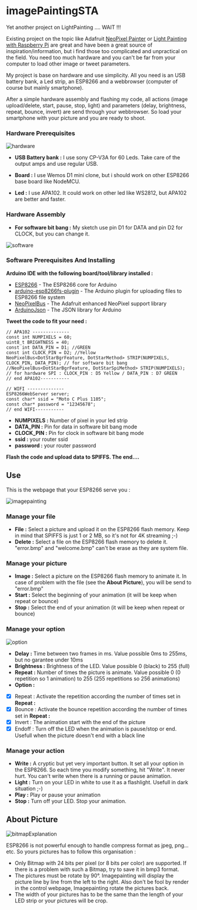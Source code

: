 # imagePaintingSTA

Yet another project on LightPainting .... WAIT !!!

Existing project on the topic like Adafruit [NeoPixel Painter](https://learn.adafruit.com/neopixel-painter/overview) or [Light Painting with Raspberry Pi](https://learn.adafruit.com/light-painting-with-raspberry-pi/overview) are great and have been a great source of inspiration/information, but i find those too complicated and unpractical on the field. You need too much hardware and you can't be far from your computer to load other image or tweet parameters.

My project is base on hardware and use simplicity. All you need is an USB battery bank, a Led strip, an ESP8266 and a webbrowser (computer of course but mainly smartphone).

After a simple hardware assembly and flashing my code, all actions (image upload/delete, start, pause, stop, light) and parameters (delay, brightness, repeat, bounce, invert) are send through your webbrowser. So load your smartphone with your picture and you are ready to shoot.

### Hardware Prerequisites

![hardware](https://user-images.githubusercontent.com/2498942/68552594-e7a07400-0418-11ea-9d8a-11a54ea146d7.jpg)

* **USB Battery bank :** I use sony CP-V3A for 60 Leds. Take care of the output amps and use regular USB.

* **Board :** I use Wemos D1 mini clone, but i should work on other ESP8266 base board like NodeMCU.

* **Led :** I use APA102. It could work on other led like WS2812, but APA102 are better and faster.

### Hardware Assembly

* **For software bit bang :** My sketch use pin D1 for DATA and pin D2 for CLOCK, but you can change it.

![software](https://user-images.githubusercontent.com/2498942/68550264-a05ab900-0401-11ea-81c8-7a4c1f4a8635.png "Hardware assembly for software bit bang")

### Software Prerequisites And Installing

**Arduino IDE with the following board/tool/library installed :**
* [ESP8266](https://github.com/esp8266/Arduino) - The ESP8266 core for Arduino
* [arduino-esp8266fs-plugin](https://github.com/esp8266/arduino-esp8266fs-plugin) - The Arduino plugin for uploading files to ESP8266 file system
* [NeoPixelBus](https://github.com/Makuna/NeoPixelBus) - The Adafruit enhanced NeoPixel support library
* [ArduinoJson](https://github.com/bblanchon/ArduinoJson) - The JSON library for Arduino

**Tweet the code to fit your need :**
```
// APA102 --------------
const int NUMPIXELS = 60;
uint8_t BRIGHTNESS = 40;
const int DATA_PIN = D1; //GREEN
const int CLOCK_PIN = D2; //Yellow
NeoPixelBus<DotStarBgrFeature, DotStarMethod> STRIP(NUMPIXELS, CLOCK_PIN, DATA_PIN); // for software bit bang
//NeoPixelBus<DotStarBgrFeature, DotStarSpiMethod> STRIP(NUMPIXELS); // for hardware SPI : CLOCK_PIN : D5 Yellow / DATA_PIN : D7 GREEN
// end APA102-----------

// WIFI --------------
ESP8266WebServer server;
const char* ssid = "Moto C Plus 1105";
const char* password = "12345678";
// end WIFI-----------
```
* **NUMPIXELS :** Number of pixel in your led strip
* **DATA_PIN :** Pin for data in software bit bang mode
* **CLOCK_PIN :** Pin for clock in software bit bang mode
* **ssid :** your router ssid
* **password :** your router password

**Flash the code and upload data to SPIFFS. The end....**

## Use

This is the webpage that your ESP8266 serve you :

![imagepainting](https://user-images.githubusercontent.com/2498942/68904503-63aefa80-073e-11ea-9a3e-954526e01dc8.png)

### Manage your file

* **File :** Select a picture and upload it on the ESP8266 flash memory. Keep in mind that SPIFFS is just 1 or 2 MB, so it's not for 4K streaming ;-) 
* **Delete :** Select a file on the ESP8266 flash memory to delete it. "error.bmp" and "welcome.bmp" can't be erase as they are system file.

### Manage your picture

* **Image :** Select a picture on the ESP8266 flash memory to animate it. In case of problem with the file (see the **About Picture**), you will be send to "error.bmp"
* **Start :** Select the beginning of your animation (it will be keep when repeat or bounce)
* **Stop :** Select the end of your animation (it will be keep when repeat or bounce)

### Manage your option

![option](https://user-images.githubusercontent.com/2498942/68990158-030fe280-0850-11ea-96d6-ce09b1854134.jpeg)

* **Delay :** Time between two frames in ms. Value possible 0ms to 255ms, but no garantee under 10ms
* **Brightness :** Brightness of the LED. Value possible 0 (black) to 255 (full)
* **Repeat :** Number of times the picture is animate. Value possible 0 (0 repetition so 1 animation) to 255 (255 repetitions so 256 animations)
* **Option :**
- [x] Repeat : Activate the repetition according the number of times set in **Repeat :**
- [x] Bounce : Activate the bounce repetition according the number of times set in **Repeat :**
- [x] Invert : The animation start with the end of the picture
- [x] Endoff : Turn off the LED when the animation is pause/stop or end. Usefull when the picture doesn't end with a black line

### Manage your action

* **Write :** A cryptic but yet very important button. It set all your option in the ESP8266. So each time you modify something, hit "Write". It never hurt. You can't write when there is a running or pause animation.
* **Light :** Turn on your LED in white to use it as a flashlight. Usefull in dark situation ;-)
* **Play :** Play or pause your animation
* **Stop :** Turn off your LED. Stop your animation.

## About Picture

![bitmapExplanation](https://user-images.githubusercontent.com/2498942/68552286-a3f83b00-0415-11ea-8ec8-e8d4f2450843.jpg)

ESP8266 is not powerful enough to handle compress format as jpeg, png... etc. So yours pictures has to follow this organisation :

* Only Bitmap with 24 bits per pixel (or 8 bits per color) are supported. If there is a problem with such a Bitmap, try to save it in bmp3 format.
* The pictures must be rotate by 90°. Imagepainting will display the picture line by line from the left to the right. Also don't be fool by render in the control webpage, Imagepainting rotate the pictures back.
* The width of your pictures has to be the same than the length of your LED strip or your pictures will be crop.
